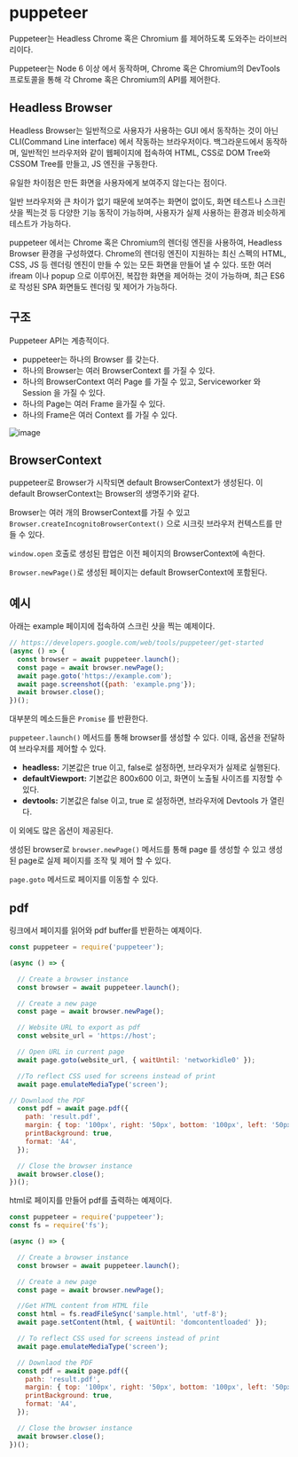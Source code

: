 # puppeteer

Puppeteer는 Headless Chrome 혹은 Chromium 를 제어하도록 도와주는 라이브러리이다.

Puppeteer는 Node 6 이상 에서 동작하며, Chrome 혹은 Chromium의 DevTools 프로토콜을 통해 각 Chrome 혹은 Chromium의 API를 제어한다.

## Headless Browser

Headless Browser는 일반적으로 사용자가 사용하는 GUI 에서 동작하는 것이 아닌 CLI(Command Line interface) 에서 작동하는 브라우저이다. 백그라운드에서 동작하며, 일반적인 브라우저와 같이 웹페이지에 접속하여 HTML, CSS로 DOM Tree와 CSSOM Tree를 만들고, JS 엔진을 구동한다.

유일한 차이점은 만든 화면을 사용자에게 보여주지 않는다는 점이다.

일반 브라우저와 큰 차이가 없기 때문에 보여주는 화면이 없이도, 화면 테스트나 스크린샷을 찍는것 등 다양한 기능 동작이 가능하며, 사용자가 실제 사용하는 환경과 비슷하게 테스트가 가능하다.

puppeteer 에서는 Chrome 혹은 Chromium의 렌더링 엔진을 사용하여, Headless Browser 환경을 구성하였다. Chrome의 렌더링 엔진이 지원하는 최신 스펙의 HTML, CSS, JS 등 렌더링 엔진이 만들 수 있는 모든 화면을 만들어 낼 수 있다. 또한 여러 ifream 이나 popup 으로 이루어진, 복잡한 화면을 제어하는 것이 가능하며, 최근 ES6로 작성된 SPA 화면들도 렌더링 및 제어가 가능하다.

## 구조

Puppeteer API는 계층적이다.

- puppeteer는 하나의 Browser 를 갖는다.
- 하나의 Browser는 여러 BrowserContext 를 가질 수 있다.
- 하나의 BrowserContext 여러 Page 를 가질 수 있고, Serviceworker 와 Session 을 가질 수 있다.
- 하나의 Page는 여러 Frame 을가질 수 있다.
- 하나의 Frame은 여러 Context 를 가질 수 있다.

![image](https://github.com/rlaisqls/rlaisqls/assets/81006587/04151a62-c124-4d03-87e6-a5422a01b1ab)

## BrowserContext

puppeteer로 Browser가 시작되면 default BrowserContext가 생성된다. 이 default BrowserContext는 Browser의 생명주기와 같다.

Browser는 여러 개의 BrowserContext를 가질 수 있고 `Browser.createIncognitoBrowserContext()` 으로 시크릿 브라우저 컨텍스트를 만들 수 있다.

`window.open` 호출로 생성된 팝업은 이전 페이지의 BrowserContext에 속한다.

`Browser.newPage()`로 생성된 페이지는 default BrowserContext에 포함된다.

## 예시

아래는 example 페이지에 접속하여 스크린 샷을 찍는 예제이다.

```js
// https://developers.google.com/web/tools/puppeteer/get-started
(async () => {
  const browser = await puppeteer.launch();
  const page = await browser.newPage();
  await page.goto('https://example.com');
  await page.screenshot({path: 'example.png'});
  await browser.close();
})();
```

대부분의 메소드들은 `Promise` 를 반환한다.

`puppeteer.launch()` 메서드를 통해 browser를 생성할 수 있다. 이때, 옵션을 전달하여 브라우저를 제어할 수 있다.

- **headless:** 기본값은 true 이고, false로 설정하면, 브라우저가 실제로 실행된다.
- **defaultViewport:** 기본값은 800x600 이고, 화면이 노출될 사이즈를 지정할 수 있다.
- **devtools:** 기본값은 false 이고, true 로 설정하면, 브라우저에 Devtools 가 열린다.

이 외에도 많은 옵션이 제공된다.

생성된 browser로 `browser.newPage()` 메서드를 통해 page 를 생성할 수 있고 생성된 page로 실제 페이지를 조작 및 제어 할 수 있다.

`page.goto` 메서드로 페이지를 이동할 수 있다.

## pdf 

링크에서 페이지를 읽어와 pdf buffer를 반환하는 예제이다.
```js
const puppeteer = require('puppeteer');

(async () => {

  // Create a browser instance
  const browser = await puppeteer.launch();

  // Create a new page
  const page = await browser.newPage();

  // Website URL to export as pdf
  const website_url = 'https://host'; 

  // Open URL in current page
  await page.goto(website_url, { waitUntil: 'networkidle0' }); 

  //To reflect CSS used for screens instead of print
  await page.emulateMediaType('screen');

// Downlaod the PDF
  const pdf = await page.pdf({
    path: 'result.pdf',
    margin: { top: '100px', right: '50px', bottom: '100px', left: '50px' },
    printBackground: true,
    format: 'A4',
  });

  // Close the browser instance
  await browser.close();
})();
```

html로 페이지를 만들어 pdf를 출력하는 예제이다.
```js
const puppeteer = require('puppeteer');
const fs = require('fs');

(async () => {

  // Create a browser instance
  const browser = await puppeteer.launch();

  // Create a new page
  const page = await browser.newPage();

  //Get HTML content from HTML file
  const html = fs.readFileSync('sample.html', 'utf-8');
  await page.setContent(html, { waitUntil: 'domcontentloaded' });

  // To reflect CSS used for screens instead of print
  await page.emulateMediaType('screen');

  // Downlaod the PDF
  const pdf = await page.pdf({
    path: 'result.pdf',
    margin: { top: '100px', right: '50px', bottom: '100px', left: '50px' },
    printBackground: true,
    format: 'A4',
  });

  // Close the browser instance
  await browser.close();
})();
```